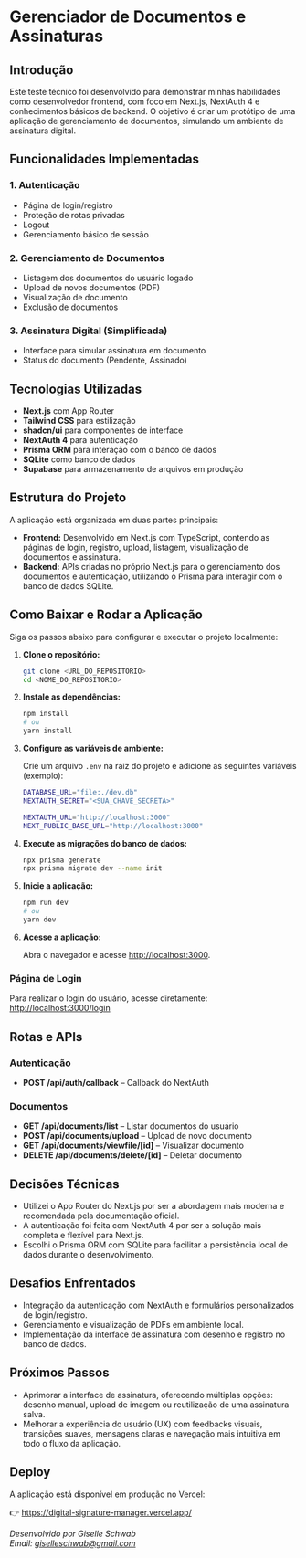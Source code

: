 # Gerenciador de Documentos e Assinaturas

## Introdução

Este teste técnico foi desenvolvido para demonstrar minhas habilidades como desenvolvedor frontend, com foco em Next.js, NextAuth 4 e conhecimentos básicos de backend. O objetivo é criar um protótipo de uma aplicação de gerenciamento de documentos, simulando um ambiente de assinatura digital.

## Funcionalidades Implementadas

### 1. Autenticação
- Página de login/registro
- Proteção de rotas privadas
- Logout
- Gerenciamento básico de sessão

### 2. Gerenciamento de Documentos
- Listagem dos documentos do usuário logado
- Upload de novos documentos (PDF)
- Visualização de documento
- Exclusão de documentos

### 3. Assinatura Digital (Simplificada)
- Interface para simular assinatura em documento
- Status do documento (Pendente, Assinado)

## Tecnologias Utilizadas

- **Next.js** com App Router
- **Tailwind CSS** para estilização
- **shadcn/ui** para componentes de interface
- **NextAuth 4** para autenticação
- **Prisma ORM** para interação com o banco de dados
- **SQLite** como banco de dados
- **Supabase** para armazenamento de arquivos em produção

## Estrutura do Projeto

A aplicação está organizada em duas partes principais:

- **Frontend:** Desenvolvido em Next.js com TypeScript, contendo as páginas de login, registro, upload, listagem, visualização de documentos e assinatura.
- **Backend:** APIs criadas no próprio Next.js para o gerenciamento dos documentos e autenticação, utilizando o Prisma para interagir com o banco de dados SQLite.

## Como Baixar e Rodar a Aplicação

Siga os passos abaixo para configurar e executar o projeto localmente:

1. **Clone o repositório:**
    ```bash
    git clone <URL_DO_REPOSITORIO>
    cd <NOME_DO_REPOSITORIO>
    ```

2. **Instale as dependências:**
    ```bash
    npm install
    # ou
    yarn install
    ```

3. **Configure as variáveis de ambiente:**

    Crie um arquivo `.env` na raiz do projeto e adicione as seguintes variáveis (exemplo):
    ```bash
    DATABASE_URL="file:./dev.db"
    NEXTAUTH_SECRET="<SUA_CHAVE_SECRETA>"

   NEXTAUTH_URL="http://localhost:3000"
   NEXT_PUBLIC_BASE_URL="http://localhost:3000"
    ```

4. **Execute as migrações do banco de dados:**
    ```bash
    npx prisma generate
    npx prisma migrate dev --name init
    ```

5. **Inicie a aplicação:**
    ```bash
    npm run dev
    # ou
    yarn dev
    ```

6. **Acesse a aplicação:**
   
   Abra o navegador e acesse [http://localhost:3000](http://localhost:3000).

### Página de Login

Para realizar o login do usuário, acesse diretamente:
[http://localhost:3000/login](http://localhost:3000/login)

## Rotas e APIs

### Autenticação
- **POST /api/auth/callback** – Callback do NextAuth

### Documentos
- **GET /api/documents/list** – Listar documentos do usuário
- **POST /api/documents/upload** – Upload de novo documento
- **GET /api/documents/viewfile/[id]** – Visualizar documento
- **DELETE /api/documents/delete/[id]** – Deletar documento

## Decisões Técnicas
- Utilizei o App Router do Next.js por ser a abordagem mais moderna e recomendada pela documentação oficial.
- A autenticação foi feita com NextAuth 4 por ser a solução mais completa e flexível para Next.js.
- Escolhi o Prisma ORM com SQLite para facilitar a persistência local de dados durante o desenvolvimento.

##  Desafios Enfrentados
- Integração da autenticação com NextAuth e formulários personalizados de login/registro.
- Gerenciamento e visualização de PDFs em ambiente local.
- Implementação da interface de assinatura com desenho e registro no banco de dados.

## Próximos Passos
- Aprimorar a interface de assinatura, oferecendo múltiplas opções: desenho manual, upload de imagem ou reutilização de uma assinatura salva.
- Melhorar a experiência do usuário (UX) com feedbacks visuais, transições suaves, mensagens claras e navegação mais intuitiva em todo o fluxo da aplicação.

## Deploy
A aplicação está disponível em produção no Vercel:

👉 https://digital-signature-manager.vercel.app/


*Desenvolvido por Giselle Schwab*  
*Email: giselleschwab@gmail.com*
